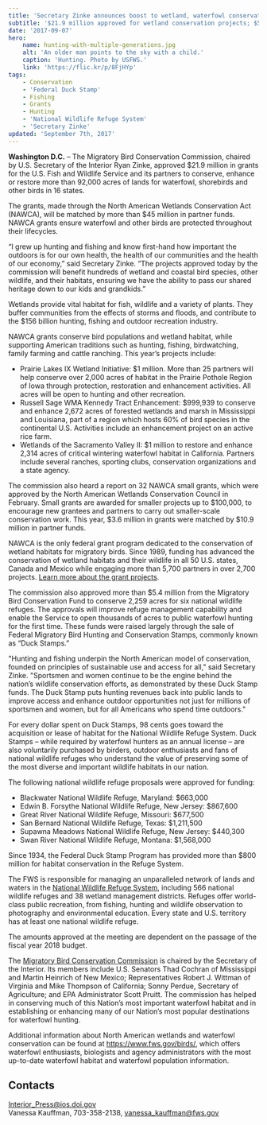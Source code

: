 ```yaml
---
title: 'Secretary Zinke announces boost to wetland, waterfowl conservation, access to public lands through conservation grants, federal duck stamp funds'
subtitle: '$21.9 million approved for wetland conservation projects; $5.4 million to conserve 2,259 acres on national wildlife refuges and open thousands of additional acres to public hunting'
date: '2017-09-07'
hero:
    name: hunting-with-multiple-generations.jpg
    alt: 'An older man points to the sky with a child.'
    caption: 'Hunting. Photo by USFWS.'
    link: 'https://flic.kr/p/8FjHYp'
tags:
    - Conservation
    - 'Federal Duck Stamp'
    - Fishing
    - Grants
    - Hunting
    - 'National Wildlife Refuge System'
    - 'Secretary Zinke'
updated: 'September 7th, 2017'
---
```


**Washington D.C.** – The Migratory Bird Conservation Commission, chaired by U.S. Secretary of the Interior Ryan Zinke, approved $21.9 million in grants for the U.S. Fish and Wildlife Service and its partners to conserve, enhance or restore more than 92,000 acres of lands for waterfowl, shorebirds and other birds in 16 states.

The grants, made through the North American Wetlands Conservation Act (NAWCA), will be matched by more than $45 million in partner funds. NAWCA grants ensure waterfowl and other birds are protected throughout their lifecycles.

“I grew up hunting and fishing and know first-hand how important the outdoors is for our own health, the health of our communities and the health of our economy,” said Secretary Zinke. “The projects approved today by the commission will benefit hundreds of wetland and coastal bird species, other wildlife, and their habitats, ensuring we have the ability to pass our shared heritage down to our kids and grandkids.”

Wetlands provide vital habitat for fish, wildlife and a variety of plants. They buffer communities from the effects of storms and floods, and contribute to the $156 billion hunting, fishing and outdoor recreation industry.

NAWCA grants conserve bird populations and wetland habitat, while supporting American traditions such as hunting, fishing, birdwatching, family farming and cattle ranching. This year’s projects include:

  - Prairie Lakes IX Wetland Initiative: $1 million. More than 25 partners will help conserve over 2,000 acres of habitat in the Prairie Pothole Region of Iowa through protection, restoration and enhancement activities. All acres will be open to hunting and other recreation.
  - Russell Sage WMA Kennedy Tract Enhancement: $999,939 to conserve and enhance 2,672 acres of forested wetlands and marsh in Mississippi and Louisiana, part of a region which hosts 60% of bird species in the continental U.S. Activities include an enhancement project on an active rice farm.  
  - Wetlands of the Sacramento Valley II: $1 million to restore and enhance 2,314 acres of critical wintering waterfowl habitat in California. Partners include several ranches, sporting clubs, conservation organizations and a state agency.

The commission also heard a report on 32 NAWCA small grants, which were approved by the North American Wetlands Conservation Council in February. Small grants are awarded for smaller projects up to $100,000, to encourage new grantees and partners to carry out smaller-scale conservation work. This year, $3.6 million in grants were matched by $10.9 million in partner funds.

NAWCA is the only federal grant program dedicated to the conservation of wetland habitats for migratory birds. Since 1989, funding has advanced the conservation of wetland habitats and their wildlife in all 50 U.S. states, Canada and Mexico while engaging more than 5,700 partners in over 2,700 projects. [Learn more about the grant projects](https://www.fws.gov/birds/grants/north-american-wetland-conservation-act.php).

The commission also approved more than $5.4 million from the Migratory Bird Conservation Fund to conserve 2,259 acres for six national wildlife refuges. The approvals will improve refuge management capability and enable the Service to open thousands of acres to public waterfowl hunting for the first time. These funds were raised largely through the sale of Federal Migratory Bird Hunting and Conservation Stamps, commonly known as “Duck Stamps.”

"Hunting and fishing underpin the North American model of conservation, founded on principles of sustainable use and access for all," said Secretary Zinke. "Sportsmen and women continue to be the engine behind the nation’s wildlife conservation efforts, as demonstrated by these Duck Stamp funds. The Duck Stamp puts hunting revenues back into public lands to improve access and enhance outdoor opportunities not just for millions of sportsmen and women, but for all Americans who spend time outdoors."

For every dollar spent on Duck Stamps, 98 cents goes toward the acquisition or lease of habitat for the National Wildlife Refuge System. Duck Stamps – while required by waterfowl hunters as an annual license – are also voluntarily purchased by birders, outdoor enthusiasts and fans of national wildlife refuges who understand the value of preserving some of the most diverse and important wildlife habitats in our nation.

The following national wildlife refuge proposals were approved for funding:

  - Blackwater National Wildlife Refuge, Maryland: $663,000
  - Edwin B. Forsythe National Wildlife Refuge, New Jersey: $867,600
  - Great River National Wildlife Refuge, Missouri: $677,500
  - San Bernard National Wildlife Refuge, Texas: $1,211,500
  - Supawna Meadows National Wildlife Refuge, New Jersey: $440,300
  - Swan River National Wildlife Refuge, Montana: $1,568,000

Since 1934, the Federal Duck Stamp Program has provided more than $800 million for habitat conservation in the Refuge System.

The FWS is responsible for managing an unparalleled network of lands and waters in the [National Wildlife Refuge System](https://www.fws.gov/refuges), including 566 national wildlife refuges and 38 wetland management districts. Refuges offer world-class public recreation, from fishing, hunting and wildlife observation to photography and environmental education. Every state and U.S. territory has at least one national wildlife refuge.

The amounts approved at the meeting are dependent on the passage of the fiscal year 2018 budget. 

The [Migratory Bird Conservation Commission](https://www.fws.gov/refuges/realty/mbcc.html) is chaired by the Secretary of the Interior. Its members include U.S. Senators Thad Cochran of Mississippi and Martin Heinrich of New Mexico; Representatives Robert J. Wittman of Virginia and Mike Thompson of California; Sonny Perdue, Secretary of Agriculture; and EPA Administrator Scott Pruitt. The commission has helped in conserving much of this Nation’s most important waterfowl habitat and in establishing or enhancing many of our Nation’s most popular destinations for waterfowl hunting.

Additional information about North American wetlands and waterfowl conservation can be found at https://www.fws.gov/birds/, which offers waterfowl enthusiasts, biologists and agency administrators with the most up-to-date waterfowl habitat and waterfowl population information.

## Contacts

[Interior_Press@ios.doi.gov](mailto:Interior_Press@ios.doi.gov)  
Vanessa Kauffman, 703-358-2138, [vanessa_kauffman@fws.gov](mailto:vanessa_kauffman@fws.gov)
